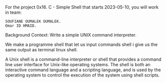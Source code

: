 

For the project 0x16. C - Simple Shell that starts 2023-05-10, you will work in team:

    SOUFIANE OUMALEK OUMALEK.
    Omar ID HMAID.

Background Context:
Write a simple UNIX command interpreter.


We make a programme shell that let us input commands shell i give us the same output as terminal linux shell.

A Unix shell is a command-line interpreter or shell that provides a command line user interface for Unix-like
operating systems. The shell is both an interactive command language and a scripting language, and is used by
the operating system to control the execution of the system using shell scripts.

